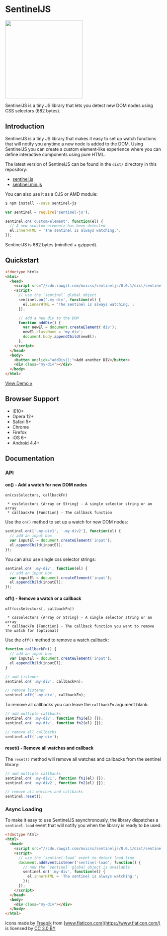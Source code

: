 # SentinelJS

<img src="https://www.muicss.com/static/images/sentinel.svg" width="250px">

SentinelJS is a tiny JS library that lets you detect new DOM nodes using CSS selectors (682 bytes).

## Introduction

SentinelJS is a tiny JS library that makes it easy to set up watch functions that will notify you anytime a new node is added to the DOM. Using SentinelJS you can create a custom element-like experience where you can define interactive components using pure HTML.

The latest version of SentinelJS can be found in the `dist/` directory in this repository:
 * [sentinel.js](https://raw.githubusercontent.com/muicss/sentineljs/master/dist/sentinel.js)
 * [sentinel.min.js](https://raw.githubusercontent.com/muicss/sentineljs/master/dist/sentinel.min.js)

You can also use it as a CJS or AMD module:

```bash
$ npm install --save sentinel-js
```

```javascript
var sentinel = require('sentinel-js');

sentinel.on('custom-element', function(el) {
  // A new <custom-element> has been detected
  el.innerHTML = 'The sentinel is always watching.';
});
```

SentinelJS is 682 bytes (minified + gzipped).

## Quickstart

```html
<!doctype html>
<html>
  <head>
    <script src="//cdn.rawgit.com/muicss/sentineljs/0.0.1/dist/sentinel.min.js"></script>
    <script>
      // use the `sentinel` global object
      sentinel.on('.my-div', function(el) {
        el.innerHTML = 'The sentinel is always watching.';
      });

      // add a new div to the DOM
      function addDiv() {
        var newEl = document.createElement('div');
        newEl.className = 'my-div';
        document.body.appendChild(newEl);
      };
    </script>
  </head>
  <body>
    <button onclick="addDiv();">Add another DIV</button>
    <div class="my-div"></div>
  </body>
</html>
```

[View Demo &raquo;](https://jsfiddle.net/muicss/rbqLbjzf/)

## Browser Support

 * IE10+
 * Opera 12+
 * Safari 5+
 * Chrome
 * Firefox
 * iOS 6+
 * Android 4.4+
 
## Documentation

### API

#### on() - Add a watch for new DOM nodes

```
on(cssSelectors, callbackFn)

 * cssSelectors {Array or String} - A single selector string or an array
 * callbackFn {Function} - The callback function
```

Use the `on()` method to set up a watch for new DOM nodes:
 
```javascript
sentinel.on(['.my-div1', '.my-div2'], function(el) {
  // add an input box
  var inputEl = document.createElement('input');
  el.appendChild(inputEl);
});
```

You can also use single css selector strings:

```javascript
sentinel.on('.my-div', function(el) {
  // add an input box
  var inputEl = document.createElement('input');
  el.appendChild(inputEl);
});
```

#### off() - Remove a watch or a callback

```
off(cssSelectors[, callbackFn])

 * cssSelectors {Array or String} - A single selector string or an array
 * callbackFn {Function} - The callback function you want to remove the watch for (optional)
```

Use the `off()` method to remove a watch callback:
 
```javascript
function callbackFn() {
  // add an input box
  var inputEl = document.createElement('input');
  el.appendChild(inputEl);
}

// add listener
sentinel.on('.my-div', callbackFn);

// remove listener
sentinel.off('.my-div', callbackFn);
```

To remove all callbacks you can leave the `callbackFn` argument blank:
```javascript
// add multiple callbacks
sentinel.on('.my-div', function fn1(el) {});
sentinel.on('.my-div', function fn2(el) {});

// remove all callbacks
sentinel.off('.my-div');
```

#### reset() - Remove all watches and callback

The `reset()` method will remove all watches and callbacks from the sentinel library:

```javascript
// add multiple callbacks
sentinel.on('.my-div1', function fn1(el) {});
sentinel.on('.my-div2', function fn2(el) {});

// remove all watches and callbacks
sentinel.reset();
```

### Async Loading

To make it easy to use SentinelJS asynchronously, the library dispatches a `sentinel-load` event that will notify you when the library is ready to be used:

```html
<!doctype html>
<html>
  <head>
    <script src="//cdn.rawgit.com/muicss/sentineljs/0.0.1/dist/sentinel.min.js" async></script>
    <script>
      // use the `sentinel-load` event to detect load time
      document.addEventListener('sentinel-load', function() {
        // now the `sentinel` global object is available
        sentinel.on('.my-div', function(el) {
          el.innerHTML = 'The sentinel is always watching.';
        });
      });
    </script>
  </head>
  <body>
    <div class="my-div"></div>
  </body>
</html>
```

Icons made by [Freepik](http://www.freepik.com) from [www.flaticon.com](https://www.flaticon.com/) is licensed by [CC 3.0 BY](http://creativecommons.org/licenses/by/3.0/)
